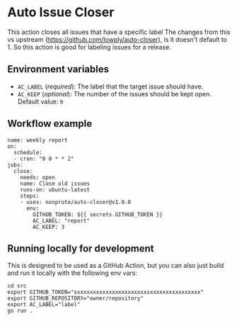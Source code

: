 # Auto Issue Closer

This action closes all issues that have a specific label  The changes from this vs upstream (https://github.com/lowply/auto-closer), is it doesn't default to 1.  So this action is good for labeling issues for a release.

## Environment variables

- `AC_LABEL` (_required_): The label that the target issue should have.
- `AC_KEEP` (_optional_): The number of the issues should be kept open. Default value: `0`

## Workflow example

```
name: weekly report
on:
  schedule:
  - cron: "0 0 * * 2"
jobs:
  close:
    needs: open
    name: Close old issues
    runs-on: ubuntu-latest
    steps:
    - uses: nonproto/auto-closer@v1.0.0
      env:
        GITHUB_TOKEN: ${{ secrets.GITHUB_TOKEN }}
        AC_LABEL: "report"
        AC_KEEP: 3
```

## Running locally for development

This is designed to be used as a GitHub Action, but you can also just build and run it locally with the following env vars:

```
cd src
export GITHUB_TOKEN="xxxxxxxxxxxxxxxxxxxxxxxxxxxxxxxxxxxxxxxx"
export GITHUB_REPOSITORY="owner/repository"
export AC_LABEL="label"
go run .
```
